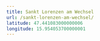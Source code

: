 ```yaml
---
title: Sankt Lorenzen am Wechsel
url: /sankt-lorenzen-am-wechsel/
latitude: 47.441083000000006
longitude: 15.954053700000001
---
```

